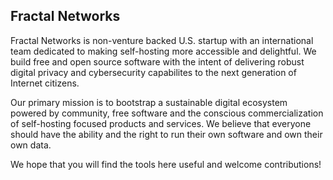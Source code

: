 ## Fractal Networks

<!--

**Here are some ideas to get you started:**

🙋‍♀️ A short introduction - what is your organization all about?
🌈 Contribution guidelines - how can the community get involved?
👩‍💻 Useful resources - where can the community find your docs? Is there anything else the community should know?
🍿 Fun facts - what does your team eat for breakfast?
🧙 Remember, you can do mighty things with the power of [Markdown](https://docs.github.com/github/writing-on-github/getting-started-with-writing-and-formatting-on-github/basic-writing-and-formatting-syntax)
-->

Fractal Networks is non-venture backed U.S. startup with an international team dedicated to making self-hosting more accessible and delightful. We build free and open source software with the intent of delivering robust digital privacy and cybersecurity capabilites to the next generation of Internet citizens. 

Our primary mission is to bootstrap a sustainable digital ecosystem powered by community, free software and the conscious commercialization of self-hosting focused products and services. We believe that everyone should have the ability and the right to run their own software and own their own data.

We hope that you will find the tools here useful and welcome contributions!
